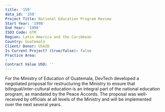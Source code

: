 ```yaml
---
title: '159'
data_id: '159'
Project Title: National Education Program Review
Start Year: '1998'
End Year: '1998'
ISO3 Code: GTM
Region: Latin America and the Caribbean
Country: Guatemala
Client/ Donor: USAID
Is Current Project? (true/false): false
Practice Area:
- ''
Contract Value USD: ''
---
```


For the Ministry of Education of Guatemala, DevTech developed a negotiated proposal for restructuring the Ministry to ensure that bilingual/inter-cultural education is an integral part of the national education program, as mandated by the Peace Accords. The proposal was well-received by officials at all levels of the Ministry and will be implemented over the next several years.